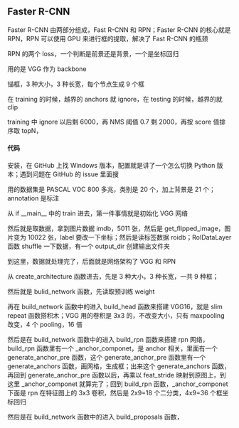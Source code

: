 
## Faster R-CNN  

Faster R-CNN 由两部分组成，Fast R-CNN 和 RPN；Faster R-CNN 的核心就是 RPN，RPN 可以使用 GPU 来进行框的提取，解决了 Fast R-CNN 的瓶颈  

RPN 的两个 loss，一个判断是前景还是背景，一个是坐标回归  

用的是 VGG 作为 backbone  

锚框，3 种大小，3 种长宽，每个节点生成 9 个框  

在 training 的时候，越界的 anchors 就 ignore，在 testing 的时候，越界的就 clip  

training 中 ignore 以后剩 6000，再 NMS 阈值 0.7 剩 2000，再按 score 值排序取 topN，

#### 代码  

安装，在 GitHub 上找 Windows 版本，配置就是讲了一个怎么切换 Python 版本；遇到问题在 GitHub 的 issue 里面搜  

用的数据集是 PASCAL VOC 800 多兆，类别是 20 个，加上背景是 21 个；annotation 是标注  

从 if \_\_main__ 中的 train 进去，第一件事情就是初始化 VGG 网络  

然后就是取数据，拿到图片数据 imdb，5011 张，然后是 get_flipped_image，图片变为 10022 张，label 要改一下坐标；然后是读标签数据 roidb；RoIDataLayer 函数 shuffle 一下数据，有一个 output_dir 创建输出文件夹  

到这里，数据就处理完了，后面就是网络架构了 VGG 和 RPN  

从 create_architecture 函数进去，先是 3 种大小，3 种长宽，一共 9 种框；  

然后就是 bulid_network 函数，先读取预训练 weight

再在 build_network 函数中的进入 build_head 函数来搭建 VGG16，就是 slim repeat 函数搭积木；VGG 用的卷积是 3x3 的，不改变大小，只有 maxpooling 改变，4 个 pooling，16 倍  

然后是在 build_network 函数中的进入 build_rpn 函数来搭建 rpn 网络，build_rpn 函数里有一个 \_anchor_componet，是 anchor 相关，里面有一个 generate_anchor_pre 函数，这个 generate_anchor_pre 函数里有一个 generate_anchors 函数，画网格，生成框；出来这个 generate_anchors 函数，再回到 generate_anchor_pre 函数以后，再乘以 feat_stride 映射到原图上，到这里 \_anchor_componet 就算完了；回到 build_rpn 函数，\_anchor_componet 下面是 rpn 在特征图上的 3x3 卷积，然后是 2x9=18 个二分类，4x9=36 个框坐标回归  

然后是在 build_network 函数中的进入 build_proposals 函数，












